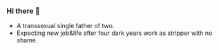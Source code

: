 ### Hi there 👋


- A transsexual single father of two. 
- Expecting new job&life after four dark years work as stripper with no shame.
